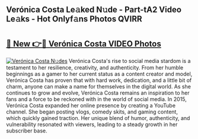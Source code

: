 ## Verónica Costa Le𝚊ked N𝚞de - Part-tA2 Video Le𝚊ks - Hot Onlyf𝚊ns Photos QVIRR

# <h2><a href="http://ab48737.deff.icu/?id=Ver%c3%b3nica+Costa">🔗 New 👉🔴 Verónica Costa VIDEO Photos</a></h2>

[![Verónica Costa N𝚞des](https://i.imgur.com/rIISA9y.gif)](http://ab48737.deff.icu/?id=Ver%c3%b3nica+Costa)
Verónica Costa's rise to social media stardom is a testament to her resilience, creativity, and authenticity. From her humble beginnings as a gamer to her current status as a content creator and model, Verónica Costa has proven that with hard work, dedication, and a little bit of charm, anyone can make a name for themselves in the digital world. As she continues to grow and evolve, Verónica Costa remains an inspiration to her fans and a force to be reckoned with in the world of social media. In 2015, Verónica Costa expanded her online presence by creating a YouTube channel. She began posting vlogs, comedy skits, and gaming content, which quickly gained traction. Her unique blend of humor, authenticity, and vulnerability resonated with viewers, leading to a steady growth in her subscriber base.
